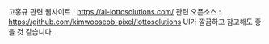 고홍규
관련 웹사이트 : https://ai-lottosolutions.com/
관련 오픈소스 : https://github.com/kimwooseob-pixel/lottosolutions
UI가 깔끔하고 참고해도 좋을 것 같습니다. 

